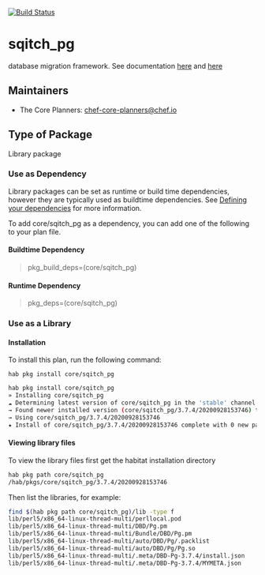 [![Build Status](https://dev.azure.com/chefcorp-partnerengineering/Chef%20Base%20Plans/_apis/build/status/chef-base-plans.sqitch_pg?branchName=master)](https://dev.azure.com/chefcorp-partnerengineering/Chef%20Base%20Plans/_build/latest?definitionId=285&branchName=master)

# sqitch_pg

database migration framework.  See documentation [here](https://metacpan.org/release/DBD-Pg) and [here](http://sqitch.org)

## Maintainers

* The Core Planners: <chef-core-planners@chef.io>

## Type of Package

Library package

### Use as Dependency

Library packages can be set as runtime or build time dependencies, however they are typically used as buildtime dependencies. See [Defining your dependencies](https://www.habitat.sh/docs/developing-packages/developing-packages/#sts=Define%20Your%20Dependencies) for more information.

To add core/sqitch_pg as a dependency, you can add one of the following to your plan file.

#### Buildtime Dependency

> pkg_build_deps=(core/sqitch_pg)

#### Runtime Dependency

> pkg_deps=(core/sqitch_pg)

### Use as a Library

#### Installation

To install this plan, run the following command:

``hab pkg install core/sqitch_pg``

```bash
hab pkg install core/sqitch_pg
» Installing core/sqitch_pg
☁ Determining latest version of core/sqitch_pg in the 'stable' channel
→ Found newer installed version (core/sqitch_pg/3.7.4/20200928153746) than remote version (core/sqitch_pg/3.7.4/20200404133705)
→ Using core/sqitch_pg/3.7.4/20200928153746
★ Install of core/sqitch_pg/3.7.4/20200928153746 complete with 0 new packages installed.
```

#### Viewing library files

To view the library files first get the habitat installation directory

```bash
hab pkg path core/sqitch_pg
/hab/pkgs/core/sqitch_pg/3.7.4/20200928153746
```

Then list the libraries, for example:

```bash
find $(hab pkg path core/sqitch_pg)/lib -type f
lib/perl5/x86_64-linux-thread-multi/perllocal.pod
lib/perl5/x86_64-linux-thread-multi/DBD/Pg.pm
lib/perl5/x86_64-linux-thread-multi/Bundle/DBD/Pg.pm
lib/perl5/x86_64-linux-thread-multi/auto/DBD/Pg/.packlist
lib/perl5/x86_64-linux-thread-multi/auto/DBD/Pg/Pg.so
lib/perl5/x86_64-linux-thread-multi/.meta/DBD-Pg-3.7.4/install.json
lib/perl5/x86_64-linux-thread-multi/.meta/DBD-Pg-3.7.4/MYMETA.json
```
